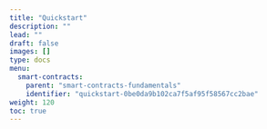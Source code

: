 ```yaml
---
title: "Quickstart"
description: ""
lead: ""
draft: false
images: []
type: docs
menu:
  smart-contracts:
    parent: "smart-contracts-fundamentals"
    identifier: "quickstart-0be0da9b102ca7f5af95f58567cc2bae"
weight: 120
toc: true
---
```

